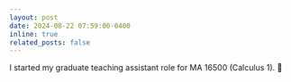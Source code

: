 ```yaml
---
layout: post
date: 2024-08-22 07:59:00-0400
inline: true
related_posts: false
---
```


I started my graduate teaching assistant role for MA 16500 (Calculus 1). 🧐